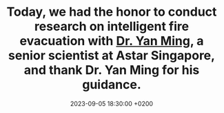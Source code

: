 ---
title: >-
   Today, we had the honor to conduct research on intelligent fire evacuation with [Dr. Yan Ming](https://www.a-star.edu.sg/cfar/about-cfar/our-team/yan-ming), a senior scientist at Astar Singapore, and thank Dr. Yan Ming for his guidance.
date: 2023-09-05 18:30:00 +0200
---